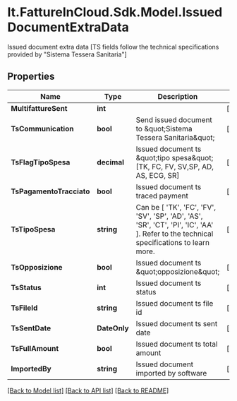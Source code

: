 # It.FattureInCloud.Sdk.Model.IssuedDocumentExtraData
Issued document extra data [TS fields follow the technical specifications provided by \"Sistema Tessera Sanitaria\"]

## Properties

Name | Type | Description | Notes
------------ | ------------- | ------------- | -------------
**MultifattureSent** | **int** |  | [optional] 
**TsCommunication** | **bool** | Send issued document to \&quot;Sistema Tessera Sanitaria\&quot; | [optional] 
**TsFlagTipoSpesa** | **decimal** | Issued document ts \&quot;tipo spesa\&quot; [TK, FC, FV, SV,SP, AD, AS, ECG, SR] | [optional] 
**TsPagamentoTracciato** | **bool** | Issued document ts traced payment | [optional] 
**TsTipoSpesa** | **string** | Can be [ &#39;TK&#39;, &#39;FC&#39;, &#39;FV&#39;, &#39;SV&#39;, &#39;SP&#39;, &#39;AD&#39;, &#39;AS&#39;, &#39;SR&#39;, &#39;CT&#39;, &#39;PI&#39;, &#39;IC&#39;, &#39;AA&#39; ]. Refer to the technical specifications to learn more. | [optional] 
**TsOpposizione** | **bool** | Issued document ts \&quot;opposizione\&quot; | [optional] 
**TsStatus** | **int** | Issued document ts status | [optional] 
**TsFileId** | **string** | Issued document ts file id | [optional] 
**TsSentDate** | **DateOnly** | Issued document ts sent date | [optional] 
**TsFullAmount** | **bool** | Issued document ts total amount | [optional] 
**ImportedBy** | **string** | Issued document imported by software | [optional] 

[[Back to Model list]](../../README.md#documentation-for-models) [[Back to API list]](../../README.md#documentation-for-api-endpoints) [[Back to README]](../../README.md)

